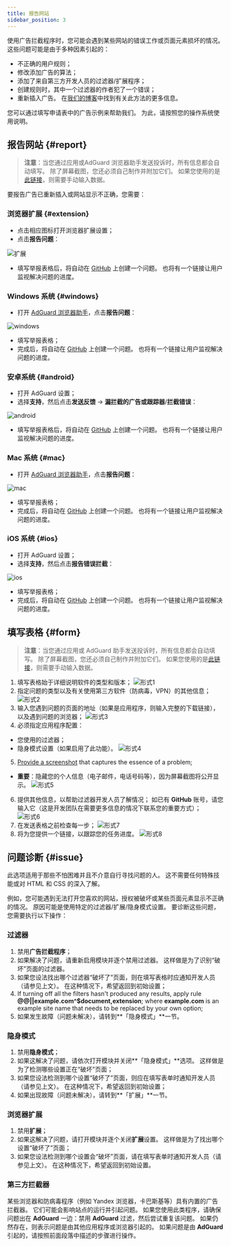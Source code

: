 ```yaml
---
title: 报告网站
sidebar_position: 3
---
```



使用广告拦截程序时，您可能会遇到某些网站的错误工作或页面元素损坏的情况。 这些问题可能是由于多种因素引起的：

* 不正确的用户规则；
* 修改添加广告的算法；
* 添加了来自第三方开发人员的过滤器/扩展程序；
* 创建规则时，其中一个过滤器的作者犯了一个错误；
* 重新插入广告。 在[我们的博客](https://adguard.com/zh_cn/blog/ad-reinsertion.html)中找到有关此方法的更多信息。

您可以通过填写申请表中的广告示例来帮助我们。 为此，请按照您的操作系统使用说明。

## 报告网站 {#report}

> **注意**：当您通过应用或AdGuard 浏览器助手发送投诉时，所有信息都会自动填写。 除了屏幕截图，您还必须自己制作并附加它们。 如果您使用的是[此链接](https://reports.adguard.com/new_issue.html)，则需要手动输入数据。

要报告广告已重新插入或网站显示不正确，您需要：

### 浏览器扩展 {#extension}

* 点击相应图标打开浏览器扩展设置；
* 点击**报告问题**：

![扩展](https://cdn.adguard.com/content/Kb/ad_blocker/guides/extension_issue.png)

* 填写举报表格后，将自动在 [GitHub](https://github.com/AdguardTeam/AdguardFilters/issues) 上创建一个问题。 也将有一个链接让用户监视解决问题的进度。

### Windows 系统 {#windows}

* 打开 [AdGuard 浏览器助手](https://kb.adguard.com/en/windows/features/browser-assistant)，点击**报告问题**：

![windows](https://cdn.adguard.com/content/Kb/ad_blocker/guides/browser-assistant.png)

* 填写举报表格；
* 完成后，将自动在 [GitHub](https://github.com/AdguardTeam/AdguardFilters/issues) 上创建一个问题。 也将有一个链接让用户监视解决问题的进度。

### 安卓系统 {#android}

* 打开 AdGuard 设置；
* 选择**支持**，然后点击**发送反馈** -> **漏拦截的广告或跟踪器**/**拦截错误**：

![android](https://cdn.adguard.com/content/Kb/ad_blocker/guides/android.png)

* 填写举报表格后，将自动在 [GitHub](https://github.com/AdguardTeam/AdguardFilters/issues) 上创建一个问题。 也将有一个链接让用户监视解决问题的进度。

### Mac 系统 {#mac}

* 打开 [AdGuard 浏览器助手](https://kb.adguard.com/en/macos/overview/browser-assistant)，点击**报告问题**：

![mac](https://cdn.adguard.com/content/kb/ad_blocker/guides/browser-assistant-mac.png)

* 填写举报表格；
* 完成后，将自动在 [GitHub](https://github.com/AdguardTeam/AdguardFilters/issues) 上创建一个问题。 也将有一个链接让用户监视解决问题的进度。

### iOS 系统 {#ios}

* 打开 AdGuard 设置；
* 选择**支持**，然后点击**报告错误拦截**：

![ios](https://cdn.adguard.com/content/Kb/ad_blocker/guides/ios_issue.png)

* 填写举报表格；
* 完成后，将自动在 [GitHub](https://github.com/AdguardTeam/AdguardFilters/issues) 上创建一个问题。 也将有一个链接让用户监视解决问题的进度。

## 填写表格 {#form}

> **注意**：当您通过应用或 AdGuard 助手发送投诉时，所有信息都会自动填写。 除了屏幕截图，您还必须自己制作并附加它们。 如果您使用的是[此链接](https://reports.adguard.com/en/new_issue.html)，则需要手动输入数据。

1. 填写表格始于详细说明软件的类型和版本； ![形式1](https://cdn.adguard.com/content/Kb/ad_blocker/guides/forma1en.png)
2. 指定问题的类型以及有关使用第三方软件（防病毒，VPN）的其他信息； ![形式2](https://cdn.adguard.com/content/Kb/ad_blocker/guides/forma2en.png)
3. 输入您遇到问题的页面的地址（如果是应用程序，则输入完整的下载链接），以及遇到问题的浏览器； ![形式3](https://cdn.adguard.com/content/Kb/ad_blocker/guides/forma3en.png)
4. 必须指定应用程序配置：
* 您使用的过滤器；
* 隐身模式设置（如果启用了此功能）。 ![形式4](https://cdn.adguard.com/content/kb/ad_blocker/guides/forma4en.png)
5. [Provide a screenshot](../take-screenshot) that captures the essence of a problem;
* **重要**：隐藏您的个人信息（电子邮件，电话号码等），因为屏幕截图将公开显示。 ![形式5](https://cdn.adguard.com/content/Kb/ad_blocker/guides/forma5en.png)
6. 提供其他信息，以帮助过滤器开发人员了解情况； 如已有 **GitHub** 账号，请您输入它（这是开发团队在需要更多信息的情况下联系您的重要方式）； ![形式6](https://cdn.adguard.com/content/Kb/ad_blocker/guides/forma6en.png)
7. 在发送表格之前检查每一步； ![形式7](https://cdn.adguard.com/content/Kb/ad_blocker/guides/forma7en.png)
8. 将为您提供一个链接，以跟踪您的任务进度。 ![形式8](https://cdn.adguard.com/content/Kb/ad_blocker/guides/forma8en.png)

## 问题诊断 {#issue}

此选项适用于那些不怕困难并且不介意自行寻找问题的人。 这不需要任何特殊技能或对 HTML 和 CSS 的深入了解。

例如，您可能遇到无法打开您喜欢的网站，授权被破坏或某些页面元素显示不正确的情况。 原因可能是使用特定的过滤器/扩展/隐身模式设置。 要诊断这些问题，您需要执行以下操作：

### **过滤器**

1. 禁用**广告拦截程序**；
2. 如果解决了问题，请重新启用模块并逐个禁用过滤器。 这样做是为了识别“破坏”页面的过滤器。
3. 如果您设法找出哪个过滤器“破坏了”页面，则在填写表格时应通知开发人员（请参见上文）。 在这种情况下，希望返回到初始设置；
4. If turning off all the filters hasn't produced any results, apply rule **@@||example.com^$document,extension**; where **example.com** is an example site name that needs to be replaced by your own option;
5. 如果发生故障（问题未解决），请转到**「隐身模式」**一节。

### **隐身模式**

1. 禁用**隐身模式**；
2. 如果这解决了问题，请依次打开模块并关闭**「隐身模式」**选项。 这样做是为了检测哪些设置正在“破坏”页面；
3. 如果您设法检测到哪个设置“破坏了”页面，则应在填写表单时通知开发人员（请参见上文）。 在这种情况下，希望返回到初始设置；
4. 如果出现故障（问题未解决），请转到**「扩展」**一节。

### **浏览器扩展**

1. 禁用**扩展**；
2. 如果这解决了问题，请打开模块并逐个关闭**扩展**设置。 这样做是为了找出哪个设置“破坏了”页面；
3. 如果您设法检测到哪个设置会“破坏”页面，请在填写表单时通知开发人员（请参见上文）。 在这种情况下，希望返回到初始设置。

### **第三方拦截器**
某些浏览器和防病毒程序（例如 Yandex 浏览器，卡巴斯基等）具有内置的广告拦截器。 它们可能会影响站点的运行并引起问题。 如果您使用此类程序，请确保问题出在 **AdGuard** 一边：禁用 **AdGuard** 过滤，然后尝试重复该问题。 如果仍然存在，则表示问题是由其他应用程序或浏览器引起的。 如果问题是由 **AdGuard** 引起的，请按照前面段落中描述的步骤进行操作。